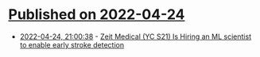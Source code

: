 # [Published on 2022-04-24](index.md)

* [2022-04-24, 21:00:38](https://news.ycombinator.com/item?id=31148292) - [Zeit Medical (YC S21) Is Hiring an ML scientist to enable early stroke detection](https://www.ycombinator.com/companies/zeit-medical/jobs/hUGZxm5-ml-ai-scientist-time-series-classification-signal-processing)

